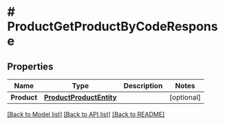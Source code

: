 # # ProductGetProductByCodeResponse


## Properties 


Name | Type | Description | Notes
------------ | ------------- | ------------- | -------------
**Product**| [**ProductProductEntity**](ProductProductEntity.md) |   | [optional]


[[Back to Model list]](../../README.md#models) [[Back to API list]](../../README.md#endpoints) [[Back to README]](../../README.md)

